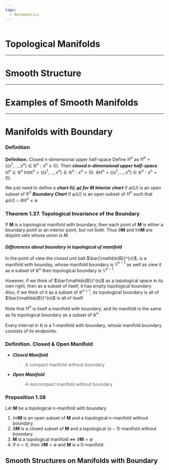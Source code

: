 ```yaml
---
tags:
  - Mathematics
---
```

```toc
```
# Topological Manifolds
---
# Smooth Structure
---
# Examples of Smooth Manifolds
---
# Manifolds with Boundary
### Definition
**Definition.** Closed n-dimensional upper half-space 
Define $\mathbb{H}^{n}$ as $\mathbb{H}^{n} = \left\{\left(x^{1}, \dots, x^{n}\right) \in \mathbb{R}^{n} : x^{n} \geq 0 \right\}$.
Then ***closed n-dimensional upper half-space*** $\mathbb{H}^{n} \subseteq \mathbb{R}^{n}$
$\text{Int}\mathbb{H}^{n} = \left\{\left(x^{1}, \dots, x^{n}\right) \in \mathbb{R}^{n} : x^{n} > 0 \right\}$.
$\partial\mathbb{H}^{n} =  \left\{\left(x^{1}, \dots, x^{n}\right) \in \mathbb{R}^{n} : x^{n} = 0 \right\}$.

We just need to define a ***chart $\left(U, \varphi \right)$ for $\mathbf{M}$*** 
***Interior chart***  if $\varphi \left(U\right)$ is an open subset of $\mathbb{R}^{n}$
***Boundary Chart*** if $\varphi \left( U \right)$ is an open subset of $\mathbb{H}^{n}$ such that $\varphi \left( U \right) \cap \partial \mathbb{H}^{n} \neq \emptyset$
### Theorem 1.37. Topological Invariance of the Boundary
If $\mathbf{M}$ is a topological manifold with boundary, then each point of $\mathbf{M}$ is either a boundary point or an interior point, but not both. Thus $\partial \mathbf{M}$ and $\text{Int}\mathbf{M}$ are disjoint sets whose union is $M$.

#### *Differences about boundary in topological of manifold*
In the point of view the closed unit ball $\bar{\mathbb{B}}^{n}$, is a manifold with bounday, whose manifold boundary is $\mathbb{S}^{n-1}$ as well as view it as a subset of $\mathbb{R}^{n}$ then topological boundary is $\mathbb{S}^{n-1}$.

However, if we think of $\bar{\mathbb{B}}^{n}$ as a topological space in its own right, then as a subset of itself, it has empty topological boundary. Also, if we think of it as a subset of $\mathbb{R}^{n+1}$, its topological boundary is all of $\bar{\mathbb{B}}^{n}$ is all of itself.

Note that $\mathbb{H}^{n}$ is tiself a manifold with boundary, and its manifold is the same as its topological boundary as a subset of $\mathbb{R}^{n}$.

Every interval in $\mathbb{R}$ is a 1-manifold with boundary, whose manifold boundary consists of its endpoints.

### Definition. Closed & Open Manifold
- ***Closed Manifold***
	>A compact manifold without boundary
- ***Open Manifold***
	>A noncompact manifold without boundary

### Proposition 1.38
Let $\mathbf{M}$ be a topological $n$-manifold with boundary
1. $\text{Int}\mathbf{M}$ is an open subset of $\mathbf{M}$ and a topological $n$-manifold without boundary.
2. $\partial\mathbf{M}$ is a closed subset of $\mathbf{M}$ and a topological $\left(n-1\right)$-manifold without boundary.
3. $\mathbf{M}$ is a topological manifold $\iff$ $\partial\mathbf{M} = \emptyset$
4. If $n=0$, then $\partial \mathbf{M}=\emptyset$ and $\mathbf{M}$ is a $0$-manifold.

## Smooth Structures on Manifolds with Boundary
